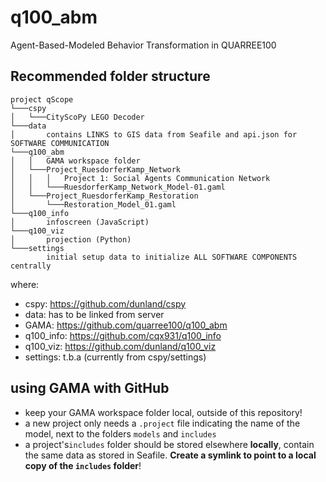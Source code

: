 # q100_abm
Agent-Based-Modeled Behavior Transformation in QUARREE100

## Recommended folder structure

```
project qScope
└───cspy
│   └───CityScoPy LEGO Decoder
└───data
│       contains LINKS to GIS data from Seafile and api.json for SOFTWARE COMMUNICATION
└───q100_abm
│   │   GAMA workspace folder
│   └───Project_RuesdorferKamp_Network
│   │   │   Project 1: Social Agents Communication Network
│   │	└───RuesdorferKamp_Network_Model-01.gaml
│   └───Project_RuesdorferKamp_Restoration
│    	└───Restoration_Model_01.gaml
└───q100_info
│       infoscreen (JavaScript)
└───q100_viz
│       projection (Python)
└───settings
        initial setup data to initialize ALL SOFTWARE COMPONENTS centrally

```
where:
- cspy: https://github.com/dunland/cspy
- data: has to be linked from server
- GAMA: https://github.com/quarree100/q100_abm
- q100_info: https://github.com/cqx931/q100_info
- q100_viz: https://github.com/dunland/q100_viz
- settings: t.b.a (currently from cspy/settings)


## using GAMA with GitHub

- keep your GAMA workspace folder local, outside of this repository!
- a new project only needs a `.project` file indicating the name of the model, next to the folders `models` and `includes`
- a project's`includes` folder should be stored elsewhere **locally**, contain the same data as stored in Seafile. **Create a symlink to point to a local copy of the `includes` folder**!